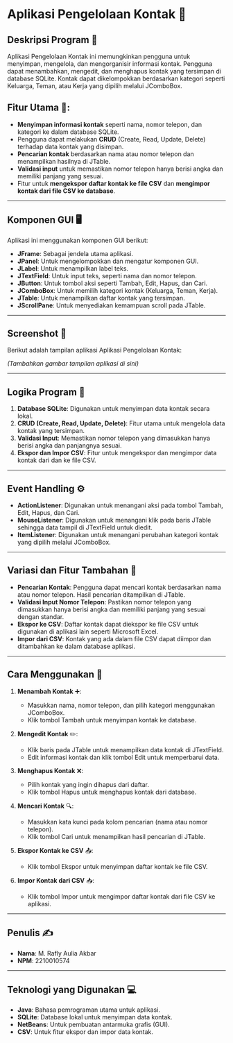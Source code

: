 # Aplikasi Pengelolaan Kontak 📱

## Deskripsi Program 📝
Aplikasi Pengelolaan Kontak ini memungkinkan pengguna untuk menyimpan, mengelola, dan mengorganisir informasi kontak. Pengguna dapat menambahkan, mengedit, dan menghapus kontak yang tersimpan di database SQLite. Kontak dapat dikelompokkan berdasarkan kategori seperti Keluarga, Teman, atau Kerja yang dipilih melalui JComboBox.

## Fitur Utama 🔧:
- **Menyimpan informasi kontak** seperti nama, nomor telepon, dan kategori ke dalam database SQLite.
- Pengguna dapat melakukan **CRUD** (Create, Read, Update, Delete) terhadap data kontak yang disimpan.
- **Pencarian kontak** berdasarkan nama atau nomor telepon dan menampilkan hasilnya di JTable.
- **Validasi input** untuk memastikan nomor telepon hanya berisi angka dan memiliki panjang yang sesuai.
- Fitur untuk **mengekspor daftar kontak ke file CSV** dan **mengimpor kontak dari file CSV ke database**.

---

## Komponen GUI 🖥️
Aplikasi ini menggunakan komponen GUI berikut:

- **JFrame**: Sebagai jendela utama aplikasi.
- **JPanel**: Untuk mengelompokkan dan mengatur komponen GUI.
- **JLabel**: Untuk menampilkan label teks.
- **JTextField**: Untuk input teks, seperti nama dan nomor telepon.
- **JButton**: Untuk tombol aksi seperti Tambah, Edit, Hapus, dan Cari.
- **JComboBox**: Untuk memilih kategori kontak (Keluarga, Teman, Kerja).
- **JTable**: Untuk menampilkan daftar kontak yang tersimpan.
- **JScrollPane**: Untuk menyediakan kemampuan scroll pada JTable.

---

## Screenshot 📸
Berikut adalah tampilan aplikasi Aplikasi Pengelolaan Kontak:

*(Tambahkan gambar tampilan aplikasi di sini)*

---

## Logika Program 🔄
1. **Database SQLite**: Digunakan untuk menyimpan data kontak secara lokal.
2. **CRUD (Create, Read, Update, Delete)**: Fitur utama untuk mengelola data kontak yang tersimpan.
3. **Validasi Input**: Memastikan nomor telepon yang dimasukkan hanya berisi angka dan panjangnya sesuai.
4. **Ekspor dan Impor CSV**: Fitur untuk mengekspor dan mengimpor data kontak dari dan ke file CSV.

---

## Event Handling ⚙️
- **ActionListener**: Digunakan untuk menangani aksi pada tombol Tambah, Edit, Hapus, dan Cari.
- **MouseListener**: Digunakan untuk menangani klik pada baris JTable sehingga data tampil di JTextField untuk diedit.
- **ItemListener**: Digunakan untuk menangani perubahan kategori kontak yang dipilih melalui JComboBox.

---

## Variasi dan Fitur Tambahan 🎉
- **Pencarian Kontak**: Pengguna dapat mencari kontak berdasarkan nama atau nomor telepon. Hasil pencarian ditampilkan di JTable.
- **Validasi Input Nomor Telepon**: Pastikan nomor telepon yang dimasukkan hanya berisi angka dan memiliki panjang yang sesuai dengan standar.
- **Ekspor ke CSV**: Daftar kontak dapat diekspor ke file CSV untuk digunakan di aplikasi lain seperti Microsoft Excel.
- **Impor dari CSV**: Kontak yang ada dalam file CSV dapat diimpor dan ditambahkan ke dalam database aplikasi.

---

## Cara Menggunakan 📖
1. **Menambah Kontak** ➕:
   - Masukkan nama, nomor telepon, dan pilih kategori menggunakan JComboBox.
   - Klik tombol Tambah untuk menyimpan kontak ke database.
   
2. **Mengedit Kontak** ✏️:
   - Klik baris pada JTable untuk menampilkan data kontak di JTextField.
   - Edit informasi kontak dan klik tombol Edit untuk memperbarui data.

3. **Menghapus Kontak** ❌:
   - Pilih kontak yang ingin dihapus dari daftar.
   - Klik tombol Hapus untuk menghapus kontak dari database.

4. **Mencari Kontak** 🔍:
   - Masukkan kata kunci pada kolom pencarian (nama atau nomor telepon).
   - Klik tombol Cari untuk menampilkan hasil pencarian di JTable.

5. **Ekspor Kontak ke CSV** 📤:
   - Klik tombol Ekspor untuk menyimpan daftar kontak ke file CSV.

6. **Impor Kontak dari CSV** 📥:
   - Klik tombol Impor untuk mengimpor daftar kontak dari file CSV ke aplikasi.

---

## Penulis ✍️
- **Nama**: M. Rafly Aulia Akbar  
- **NPM**: 2210010574   

---

## Teknologi yang Digunakan 💻
- **Java**: Bahasa pemrograman utama untuk aplikasi.
- **SQLite**: Database lokal untuk menyimpan data kontak.
- **NetBeans**: Untuk pembuatan antarmuka grafis (GUI).
- **CSV**: Untuk fitur ekspor dan impor data kontak.
